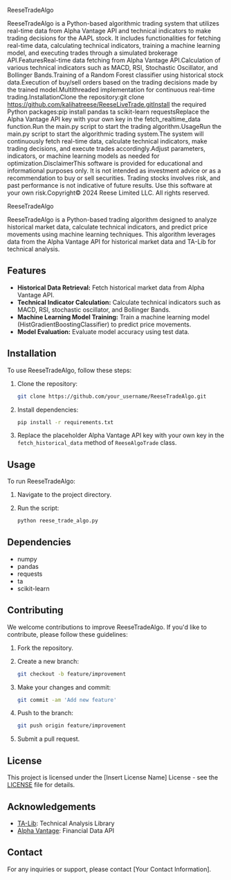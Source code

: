 ReeseTradeAlgo

ReeseTradeAlgo is a Python-based algorithmic trading system that utilizes real-time data from Alpha Vantage API and technical indicators to make trading decisions for the AAPL stock. It includes functionalities for fetching real-time data, calculating technical indicators, training a machine learning model, and executing trades through a simulated brokerage API.FeaturesReal-time data fetching from Alpha Vantage API.Calculation of various technical indicators such as MACD, RSI, Stochastic Oscillator, and Bollinger Bands.Training of a Random Forest classifier using historical stock data.Execution of buy/sell orders based on the trading decisions made by the trained model.Multithreaded implementation for continuous real-time trading.InstallationClone the repository:git clone https://github.com/kalihatreese/ReeseLiveTrade.gitInstall the required Python packages:pip install pandas ta scikit-learn requestsReplace the Alpha Vantage API key with your own key in the fetch_realtime_data function.Run the main.py script to start the trading algorithm.UsageRun the main.py script to start the algorithmic trading system.The system will continuously fetch real-time data, calculate technical indicators, make trading decisions, and execute trades accordingly.Adjust parameters, indicators, or machine learning models as needed for optimization.DisclaimerThis software is provided for educational and informational purposes only. It is not intended as investment advice or as a recommendation to buy or sell securities. Trading stocks involves risk, and past performance is not indicative of future results. Use this software at your own risk.Copyright© 2024 Reese Limited LLC. All rights reserved. 


ReeseTradeAlgo

ReeseTradeAlgo is a Python-based trading algorithm designed to analyze historical market data, calculate technical indicators, and predict price movements using machine learning techniques. This algorithm leverages data from the Alpha Vantage API for historical market data and TA-Lib for technical analysis.

## Features

- **Historical Data Retrieval:** Fetch historical market data from Alpha Vantage API.
- **Technical Indicator Calculation:** Calculate technical indicators such as MACD, RSI, stochastic oscillator, and Bollinger Bands.
- **Machine Learning Model Training:** Train a machine learning model (HistGradientBoostingClassifier) to predict price movements.
- **Model Evaluation:** Evaluate model accuracy using test data.

## Installation

To use ReeseTradeAlgo, follow these steps:

1. Clone the repository:

    ```bash
    git clone https://github.com/your_username/ReeseTradeAlgo.git
    ```

2. Install dependencies:

    ```bash
    pip install -r requirements.txt
    ```

3. Replace the placeholder Alpha Vantage API key with your own key in the `fetch_historical_data` method of `ReeseAlgoTrade` class.

## Usage

To run ReeseTradeAlgo:

1. Navigate to the project directory.
2. Run the script:

    ```bash
    python reese_trade_algo.py
    ```

## Dependencies

- numpy
- pandas
- requests
- ta
- scikit-learn

## Contributing

We welcome contributions to improve ReeseTradeAlgo. If you'd like to contribute, please follow these guidelines:

1. Fork the repository.
2. Create a new branch:

    ```bash
    git checkout -b feature/improvement
    ```

3. Make your changes and commit:

    ```bash
    git commit -am 'Add new feature'
    ```

4. Push to the branch:

    ```bash
    git push origin feature/improvement
    ```

5. Submit a pull request.

## License

This project is licensed under the [Insert License Name] License - see the [LICENSE](LICENSE) file for details.

## Acknowledgements

- [TA-Lib](https://github.com/mrjbq7/ta-lib): Technical Analysis Library
- [Alpha Vantage](https://www.alphavantage.co/): Financial Data API

## Contact

For any inquiries or support, please contact [Your Contact Information].
